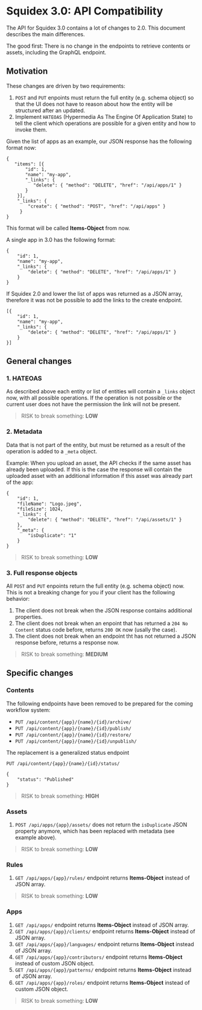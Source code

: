 # Squidex 3.0: API Compatibility

The API for Squidex 3.0 contains a lot of changes to 2.0. This document describes the main differences.

The good first: There is no change in the endpoints to retrieve contents or assets, including the GraphQL endpoint.

## Motivation

These changes are driven by two requirements:

1. `POST` and `PUT` enpoints must return the full entity \(e.g. schema object\) so that the UI does not have to reason about how the entity will be structured after an updated.
2. Implement `HATEOAS` \(Hypermedia As The Engine Of Application State\) to tell the client which operations are possible for a given entity and how to invoke them.

Given the list of apps as an example, our JSON response has the following format now:

```
{
   "items": [{
       "id": 1,
       "name": "my-app",
       "_links": {
          "delete": { "method": "DELETE", "href": "/api/apps/1" }
       }
    }],
    "_links": {
        "create": { "method": "POST", "href": "/api/apps" }
     }
}
```

This format will be called **Items-Object** from now.

A single app in 3.0 has the following format:

```
{
    "id": 1,
    "name": "my-app",
    "_links": {
        "delete": { "method": "DELETE", "href": "/api/apps/1" }
    }
}
```

If Squidex 2.0 and lower the list of apps was returned as a JSON array, therefore it was not be possible to add the links to the create endpoint.

```
[{
    "id": 1,
    "name": "my-app",
    "_links": {
        "delete": { "method": "DELETE", "href": "/api/apps/1" }
    }
}]
```

## General changes

### 1. HATEOAS

As described above each entity or list of entities will contain a `_links` object now, with all possible operations. If the operation is not possible or the current user does not have the permission the link will not be present.

> RISK to break something: **LOW**

### 2. Metadata

Data that is not part of the entity, but must be returned as a result of the operation is added to a `_meta` object.

Example: When you upload an asset, the API checks if the same asset has already been uploaded. If this is the case the response will contain the uploaded asset with an additional information if this asset was already part of the app:

```
{
    "id": 1,
    "fileName": "Logo.jpeg",
    "fileSize": 1024,
    "_links": {
        "delete": { "method": "DELETE", "href": "/api/assets/1" }
    },
    "_meta": {
        "isDuplicate": "1"
    }
}
```

> RISK to break something: **LOW**

### 3. Full response objects

All `POST` and `PUT` enpoints return the full entity \(e.g. schema object\) now. This is not a breaking change for you if your client has the following behavior:

1. The client does not break when the JSON response contains additional properties.
2. The client does not break when an enpoint that has returned a `204 No Content` status code before, returns `200 OK` now \(usally the case\).
3. The client does not break when an endpoint tht has not returned a JSON response before, returns a response now.

> RISK to break something: **MEDIUM**

## Specific changes

### Contents

The following endpoints have been removed to be prepared for the coming workflow system:

* `PUT /api/content/{app}/{name}/{id}/archive/`
* `PUT /api/content/{app}/{name}/{id}/publish/`
* `PUT /api/content/{app}/{name}/{id}/restore/`
* `PUT /api/content/{app}/{name}/{id}/unpublish/`

The replacement is a generalized status endpoint

```
PUT /api/content/{app}/{name}/{id}/status/

{
    "status": "Published"
}
```

> RISK to break something: **HIGH**

### Assets

1. `POST /api/apps/{app}/assets/` does not return the `isDuplicate` JSON property anymore, which has been replaced with metadata \(see example above\).

> RISK to break something: **LOW**

### Rules

1. `GET /api/apps/{app}/rules/` endpoint returns **Items-Object** instead of JSON array.

> RISK to break something: **LOW**

### Apps

1. `GET /api/apps/` endpoint returns **Items-Object** instead of JSON array.
2. `GET /api/apps/{app}/clients/` endpoint returns **Items-Object** instead of JSON array.
3. `GET /api/apps/{app}/languages/` endpoint returns **Items-Object** instead of JSON array.
4. `GET /api/apps/{app}/contributors/` endpoint returns **Items-Object** instead of custom JSON object.
5. `GET /api/apps/{app}/patterns/` endpoint returns **Items-Object** instead of JSON array.
6. `GET /api/apps/{app}/roles/` endpoint returns **Items-Object** instead of custom JSON object.

> RISK to break something: **LOW**

